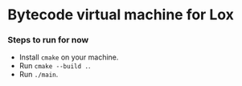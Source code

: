 # Bytecode virtual machine for Lox

### Steps to run for now
- Install ```cmake``` on your machine.
- Run ```cmake --build .```.
- Run ```./main```.